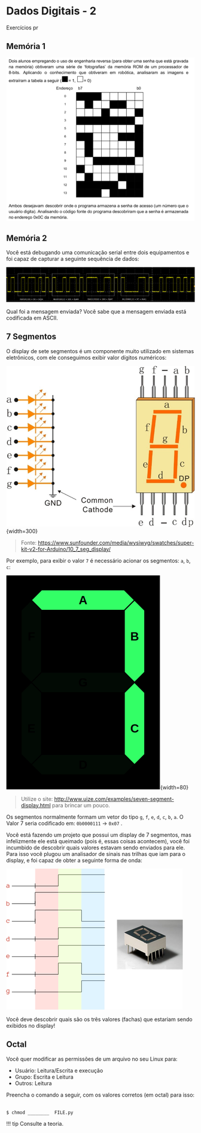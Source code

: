 # Dados Digitais - 2

Exercícios pr

## Memória 1

![](figs/Dados-2-memoria.png)

## Memória 2

Você está debugando uma comunicação serial entre dois equipamentos e foi capaz de capturar a seguinte sequência de dados:

![](figs/Dados-2-serial.png)

Qual foi a mensagem enviada? Você sabe que a mensagem enviada está codificada em ASCII.

## 7 Segmentos

O display de sete segmentos é um componente muito utilizado em sistemas eletrônicos, com ele conseguimos exibir valor dígitos numéricos:

![](figs/Dados-7segHW.png){width=300}

> Fonte: https://www.sunfounder.com/media/wysiwyg/swatches/super-kit-v2-for-Arduino/10_7_seg_display/

Por exemplo, para exibir o valor `7` é necessário acionar os segmentos: `a`, `b`, `c`: 

![](figs/Dados-2-hex7.png){width=80}

> Utilize o site: http://www.uize.com/examples/seven-segment-display.html para brincar um pouco.

Os segmentos normalmente formam um vetor do tipo `g`, `f`, `e`, `d`, `c`, `b`, `a`. O Valor 7 seria codificado em: `0b0000111` -> `0x07` .

Você está fazendo um projeto que possui um display de 7 segmentos, mas infelizmente ele está queimado (pois é, essas coisas acontecem), você foi incumbido de descobrir quais valores estavam sendo enviados para ele. Para isso você plugou um analisador de sinais nas trilhas que iam para o display, e foi capaz de obter a seguinte forma de onda:

![](figs/Dados-7seg.png)

Você deve descobrir quais são os três valores (fachas) que estariam sendo exibidos no display!

## Octal

Você quer modificar as permissões de um arquivo no seu Linux para: 

- Usuário: Leitura/Escrita e execução
- Grupo: Escrita e Leitura
- Outros: Leitura

Preencha o comando a seguir, com os valores corretos (em octal) para isso:

```

$ chmod ________  FILE.py

```

!!! tip
    Consulte a teoria.

